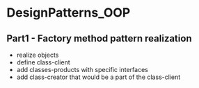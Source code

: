 # DesignPatterns_OOP

## Part1 - Factory method pattern realization
- realize objects
- define class-client
- add classes-products with specific interfaces
- add class-creator that would be a part of the class-client